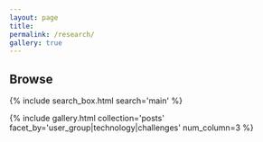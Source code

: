 ```yaml
---
layout: page
title:
permalink: /research/
gallery: true
---
```


<script>
// Add class to body to indicate sidebar is present
document.body.classList.add('has-sidebar');
</script>

<h2>Browse</h2>
{% include search_box.html search='main' %}

<div id="active-filters" class="mb-4" style="display: none;">
  <h5>Active Filters:</h5>
  <div id="filter-badges"></div>
  <button id="clear-all-filters" class="btn btn-sm btn-outline-secondary">Clear All</button>
</div>

{% include gallery.html collection='posts' facet_by='user_group|technology|challenges' num_column=3 %}

<script>
// Parse URL parameters and check corresponding boxes
$(document).ready(function() {
  // Parse URL parameters
  function getUrlParams() {
    var params = {};
    var search = window.location.search.substring(1);
    if (search) {
      var pairs = search.split('&');
      for (var i = 0; i < pairs.length; i++) {
        var pair = pairs[i].split('=');
        var key = decodeURIComponent(pair[0]);
        var value = decodeURIComponent(pair[1] || '');
        params[key] = value;
      }
    }
    return params;
  }

  // Check if any filters are actually active
  function hasActiveFilters() {
    return $('.user-group:checked, .technology:checked, .challenges:checked').length > 0;
  }

  // Show/hide active filters section based on actual filter state
  function updateActiveFiltersVisibility() {
    var $activeFilters = $('#active-filters');
    if (hasActiveFilters() && $('.filter-badge').length > 0) {
      $activeFilters.show().addClass('show');
    } else {
      $activeFilters.hide().removeClass('show');
    }
  }

  // Apply URL parameters to checkboxes
  function applyUrlFilters() {
    var params = getUrlParams();

    // Check for user group filter
    if (params.usergroup) {
      $('#' + params.usergroup).prop('checked', true).change();
    }

    // Check for technology filter
    if (params.tech) {
      $('#' + params.tech).prop('checked', true).change();
    }

    // Check for challenge filter
    if (params.challenge) {
      $('#' + params.challenge).prop('checked', true).change();
    }

    // Update visibility after applying filters
    updateActiveFiltersVisibility();
  }

  // Add a filter badge to the active filters section
  function addFilterBadge(type, value) {
    // Create more compact badge without type label
    var displayValue = value.replace(/-/g, ' ').replace(/\b\w/g, l => l.toUpperCase());
    var badge = $('<span class="badge badge-pill badge-primary filter-badge">' +
                  displayValue +
                  ' <button type="button" class="close" aria-label="Remove">&times;</button></span>');

    // Add click handler to remove the filter
    badge.find('.close').on('click', function() {
      // Find and uncheck the corresponding checkbox
      if (type === 'User Group') {
        $('#' + value).prop('checked', false).change();
      } else if (type === 'Technology') {
        $('#' + value).prop('checked', false).change();
      } else if (type === 'challenge') {
        $('#' + value).prop('checked', false).change();
      }

      badge.remove();

      // Update visibility based on remaining filters
      updateActiveFiltersVisibility();

      // Update URL
      updateUrl();
    });

    $('#filter-badges').append(badge);
  }

  // Update URL with current filters
  function updateUrl() {
    var params = [];

    // Check all user group checkboxes
    var userGroups = [];
    $('.user_group:checked').each(function() {
      userGroups.push($(this).attr('id'));
    });
    if (userGroups.length > 0) {
      params.push('usergroup=' + userGroups[0]); // Using only the first one for simplicity
    }

    // Check all technology checkboxes
    var technologies = [];
    $('.technology:checked').each(function() {
      technologies.push($(this).attr('id'));
    });
    if (technologies.length > 0) {
      params.push('tech=' + technologies[0]);
    }

    // Check all challenge checkboxes
    var challenges = [];
    $('.challenges:checked').each(function() {
      challenges.push($(this).attr('id'));
    });
    if (challenges.length > 0) {
      params.push('challenge=' + challenges[0]);
    }

    // Update URL
    var newUrl = window.location.pathname;
    if (params.length > 0) {
      newUrl += '?' + params.join('&');
    }

    history.pushState({}, '', newUrl);
  }

  // Handle checkbox changes to update the active filters
  $('#facets :checkbox').change(function() {
    // Clear existing badges
    $('#filter-badges').empty();

    // Add badges for selected filters
    var hasFilters = false;

    // User Group filters
    $('.user_group:checked').each(function() {
      addFilterBadge('User Group', $(this).attr('id'));
      hasFilters = true;
    });

    // Technology filters
    $('.technology:checked').each(function() {
      addFilterBadge('Technology', $(this).attr('id'));
      hasFilters = true;
    });

    // challenge filters
    $('.challenges:checked').each(function() {
      addFilterBadge('challenge', $(this).attr('id'));
      hasFilters = true;
    });

    // Show/hide active filters section based on actual selections
    updateActiveFiltersVisibility();

    // Update URL
    updateUrl();
  });

  // Clear all filters button
  $('#clear-all-filters').click(function() {
    // Uncheck all checkboxes
    $('#facets :checkbox').prop('checked', false).change();

    // Clear badges
    $('#filter-badges').empty();

    // Force hide and update visibility
    $('#active-filters').hide().removeClass('show');
    updateActiveFiltersVisibility();

    // Update URL
    history.pushState({}, '', window.location.pathname);

    // Refresh gallery to show all items
    if (typeof refreshGallery === 'function') {
      refreshGallery();
    }
  });

  // Apply URL filters on page load
  applyUrlFilters();
});
</script>
